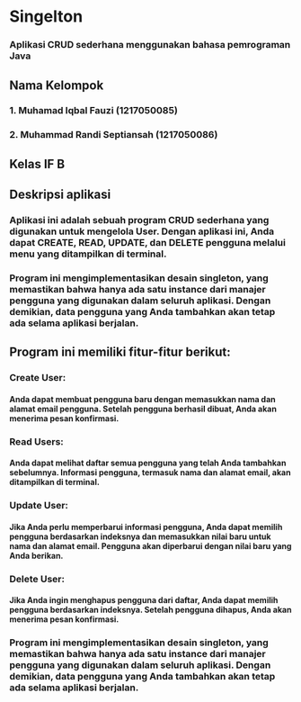 # Singelton
### Aplikasi CRUD sederhana menggunakan bahasa pemrograman Java
## Nama Kelompok
### 1. Muhamad Iqbal Fauzi (1217050085)
### 2. Muhammad Randi Septiansah (1217050086)
## Kelas IF B


## Deskripsi aplikasi
### Aplikasi ini adalah sebuah program CRUD sederhana yang digunakan untuk mengelola User. Dengan aplikasi ini, Anda dapat CREATE, READ, UPDATE, dan DELETE pengguna melalui menu yang ditampilkan di terminal.

### Program ini mengimplementasikan desain singleton, yang memastikan bahwa hanya ada satu instance dari manajer pengguna yang digunakan dalam seluruh aplikasi. Dengan demikian, data pengguna yang Anda tambahkan akan tetap ada selama aplikasi berjalan.

## Program ini memiliki fitur-fitur berikut:

### Create User: 
#### Anda dapat membuat pengguna baru dengan memasukkan nama dan alamat email pengguna. Setelah pengguna berhasil dibuat, Anda akan menerima pesan konfirmasi.

### Read Users: 
#### Anda dapat melihat daftar semua pengguna yang telah Anda tambahkan sebelumnya. Informasi pengguna, termasuk nama dan alamat email, akan ditampilkan di terminal.

### Update User: 
#### Jika Anda perlu memperbarui informasi pengguna, Anda dapat memilih pengguna berdasarkan indeksnya dan memasukkan nilai baru untuk nama dan alamat email. Pengguna akan diperbarui dengan nilai baru yang Anda berikan.

### Delete User: 
#### Jika Anda ingin menghapus pengguna dari daftar, Anda dapat memilih pengguna berdasarkan indeksnya. Setelah pengguna dihapus, Anda akan menerima pesan konfirmasi.

### Program ini mengimplementasikan desain singleton, yang memastikan bahwa hanya ada satu instance dari manajer pengguna yang digunakan dalam seluruh aplikasi. Dengan demikian, data pengguna yang Anda tambahkan akan tetap ada selama aplikasi berjalan.
